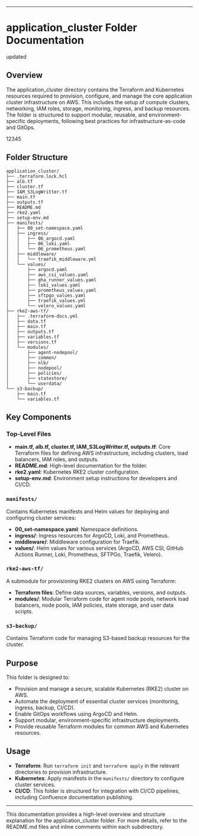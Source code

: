 
---

# application_cluster Folder Documentation

updated

## Overview

The application_cluster directory contains the Terraform and Kubernetes resources required to provision, configure, and manage the core application cluster infrastructure on AWS. This includes the setup of compute clusters, networking, IAM roles, storage, monitoring, ingress, and backup resources. The folder is structured to support modular, reusable, and environment-specific deployments, following best practices for infrastructure-as-code and GitOps.

12345

## Folder Structure

```
application_cluster/
├── .terraform.lock.hcl
├── alb.tf
├── cluster.tf
├── IAM_S3LogWritter.tf
├── main.tf
├── outputs.tf
├── README.md
├── rke2.yaml
├── setup-env.md
├── manifests/
│   ├── 00_set-namespace.yaml
│   ├── ingress/
│   │   ├── 06_argocd.yaml
│   │   ├── 06_loki.yaml
│   │   └── 06_prometheus.yaml
│   ├── middleware/
│   │   └── traefik_middleware.yml
│   └── values/
│       ├── argocd.yaml
│       ├── aws_csi_values.yaml
│       ├── gha_runner_values.yaml
│       ├── loki_values.yaml
│       ├── prometheus_values.yaml
│       ├── sftpgo_values.yaml
│       ├── traefik_values.yml
│       └── velero_values.yaml
├── rke2-aws-tf/
│   ├── .terraform-docs.yml
│   ├── data.tf
│   ├── main.tf
│   ├── outputs.tf
│   ├── variables.tf
│   ├── versions.tf
│   └── modules/
│       ├── agent-nodepool/
│       ├── common/
│       ├── nlb/
│       ├── nodepool/
│       ├── policies/
│       ├── statestore/
│       └── userdata/
└── s3-backup/
    ├── main.tf
    └── variables.tf
```

## Key Components

### Top-Level Files

- **main.tf, alb.tf, cluster.tf, IAM_S3LogWritter.tf, outputs.tf**: Core Terraform files for defining AWS infrastructure, including clusters, load balancers, IAM roles, and outputs.
- **README.md**: High-level documentation for the folder.
- **rke2.yaml**: Kubernetes RKE2 cluster configuration.
- **setup-env.md**: Environment setup instructions for developers and CI/CD.

### `manifests/`

Contains Kubernetes manifests and Helm values for deploying and configuring cluster services:
- **00_set-namespace.yaml**: Namespace definitions.
- **ingress/**: Ingress resources for ArgoCD, Loki, and Prometheus.
- **middleware/**: Middleware configuration for Traefik.
- **values/**: Helm values for various services (ArgoCD, AWS CSI, GitHub Actions Runner, Loki, Prometheus, SFTPGo, Traefik, Velero).

### `rke2-aws-tf/`

A submodule for provisioning RKE2 clusters on AWS using Terraform:
- **Terraform files**: Define data sources, variables, versions, and outputs.
- **modules/**: Modular Terraform code for agent node pools, network load balancers, node pools, IAM policies, state storage, and user data scripts.

### `s3-backup/`

Contains Terraform code for managing S3-based backup resources for the cluster.

## Purpose

This folder is designed to:

- Provision and manage a secure, scalable Kubernetes (RKE2) cluster on AWS.
- Automate the deployment of essential cluster services (monitoring, ingress, backup, CI/CD).
- Enable GitOps workflows using ArgoCD and Helm.
- Support modular, environment-specific infrastructure deployments.
- Provide reusable Terraform modules for common AWS and Kubernetes resources.

## Usage

- **Terraform**: Run `terraform init` and `terraform apply` in the relevant directories to provision infrastructure.
- **Kubernetes**: Apply manifests in the `manifests/` directory to configure cluster services.
- **CI/CD**: This folder is structured for integration with CI/CD pipelines, including Confluence documentation publishing.

---

This documentation provides a high-level overview and structure explanation for the application_cluster folder. For more details, refer to the README.md files and inline comments within each subdirectory.